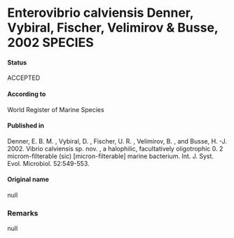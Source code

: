 Enterovibrio calviensis Denner, Vybiral, Fischer, Velimirov & Busse, 2002 SPECIES
=======

#### Status
ACCEPTED

#### According to
World Register of Marine Species

#### Published in
Denner, E. B. M. , Vybiral, D. , Fischer, U. R. , Velimirov, B. , and Busse, H. -J. 2002. Vibrio calviensis sp. nov. , a halophilic, facultatively oligotrophic 0. 2 microm-filterable (sic) [micron-filterable] marine bacterium. Int. J. Syst. Evol. Microbiol. 52:549-553.

#### Original name
null

### Remarks
null